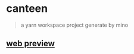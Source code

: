 # canteen

> a yarn workspace project generate by mino

## [web preview](https://sonacy-canteen.netlify.com/)